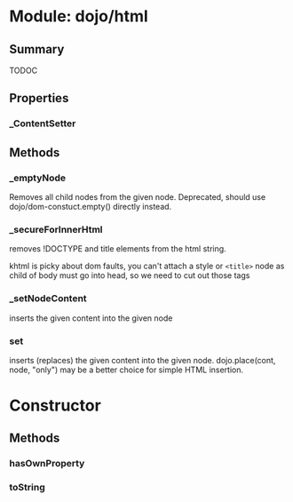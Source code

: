 # Module: dojo/html

## Summary

TODOC
## Properties

### _ContentSetter


## Methods

### _emptyNode
Removes all child nodes from the given node.   Deprecated, should use dojo/dom-constuct.empty() directly
instead.

### _secureForInnerHtml
removes !DOCTYPE and title elements from the html string.

khtml is picky about dom faults, you can't attach a style or `<title>` node as child of body
must go into head, so we need to cut out those tags

### _setNodeContent
inserts the given content into the given node

### set
inserts (replaces) the given content into the given node. dojo.place(cont, node, "only")
may be a better choice for simple HTML insertion.

# Constructor

## Methods

### hasOwnProperty


### toString


